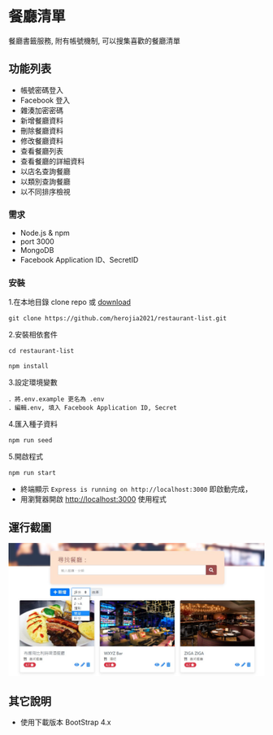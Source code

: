 # 餐廳清單

餐廳書籤服務, 附有帳號機制, 可以搜集喜歡的餐廳清單

## 功能列表

- 帳號密碼登入
- Facebook 登入
- 雜湊加密密碼
- 新增餐廳資料
- 刪除餐廳資料
- 修改餐廳資料
- 查看餐廳列表
- 查看餐廳的詳細資料
- 以店名查詢餐廳
- 以類別查詢餐廳
- 以不同排序檢視

### 需求

- Node.js & npm
- port 3000
- MongoDB
- Facebook Application ID、SecretID

### 安裝

1.在本地目錄 clone repo 或 [download](https://github.com/herojia2021/restaurant-list/archive/refs/heads/master.zip)

```
git clone https://github.com/herojia2021/restaurant-list.git
```

2.安裝相依套件

```
cd restaurant-list
```

```
npm install
```

3.設定環境變數

```
．將.env.example 更名為 .env
．編輯.env, 填入 Facebook Application ID, Secret
```

4.匯入種子資料

```
npm run seed
```

5.開啟程式

```
npm run start
```

- 終端顯示 `Express is running on http://localhost:3000` 即啟動完成，
- 用瀏覽器開啟 [http://localhost:3000](http://localhost:3000) 使用程式

## 運行截圖

![首頁](/public/img/index.jpg)

## 其它說明

- 使用下載版本 BootStrap 4.x
